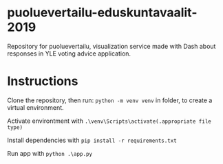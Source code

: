 # puoluevertailu-eduskuntavaalit-2019

Repository for puoluevertailu, visualization service made with Dash about responses in YLE voting advice application.

# Instructions

Clone the repository, then run:
`python -m venv venv`
in folder, to create a virtual environment.

Activate environtment with
`.\venv\Scripts\activate(.appropriate file type)`

Install dependencies with
`pip install -r requirements.txt`

Run app with
`python .\app.py`